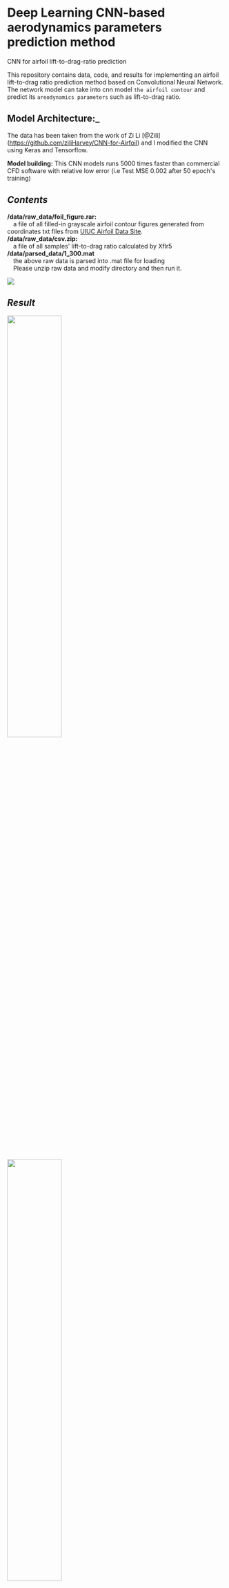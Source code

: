 # Deep Learning CNN-based aerodynamics parameters prediction method
CNN for airfoil lift-to-drag-ratio prediction

This repository contains data, code, and results for implementing an airfoil lift-to-drag ratio prediction method based on Convolutional Neural Network. The network model can take into cnn model `the airfoil contour` and predict its `areodynamics parameters` such as lift-to-drag ratio.  
## Model Architecture:_   
The data has been taken from the work of Zi Li [@Zili] (https://github.com/ziliHarvey/CNN-for-Airfoil) and I modified the CNN using Keras and Tensorflow. 

**Model building:**   This CNN models runs 5000 times faster than commercial CFD software with relative low error (i.e Test MSE 0.002 after 50 epoch's training)


## _Contents_  
**/data/raw_data/foil_figure.rar:**   
&emsp;a file of all filled-in grayscale airfoil contour figures generated from coordinates txt files from [UIUC Airfoil Data Site](https://m-selig.ae.illinois.edu/ads/coord_database.html).  
**/data/raw_data/csv.zip:**  
&emsp;a file of all samples' lift-to-drag ratio calculated by Xflr5
**/data/parsed_data/1_300.mat**  
&emsp;the above raw data is parsed into .mat file for loading  
&emsp;Please unzip raw data and modify directory and then run it.   


 <img src="https://github.com/ziliHarvey/CNN--based-aerodynamics-parameters-prediction-method/raw/master/cnn.png">

## _Result_
 <p align="left">
 <img src="https://github.com/ziliHarvey/CNN--based-aerodynamics-parameters-prediction-method/raw/master/result/loss_vs_epoch.png" width="50%" height="50%">
 <img src="https://github.com/ziliHarvey/CNN--based-aerodynamics-parameters-prediction-method/raw/master/result/local_result.png" width="50%" height="50%">
 </p>

## _Licence_  
The source code is released under MIT Licence.  

